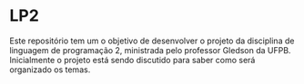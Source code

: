 # LP2
Este repositório tem um o objetivo de desenvolver o projeto da disciplina de linguagem de programação 2, ministrada pelo professor Gledson da UFPB. Inicialmente o projeto está sendo discutido para saber como será organizado os temas.
